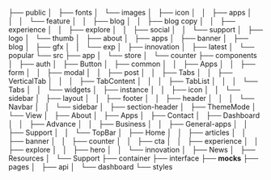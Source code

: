 
├── public
│   ├── fonts
│   └── images
│       ├── icon
│       │   ├── apps
│       │   │   └── feature
│       │   ├── blog
│       │   ├── blog copy
│       │   ├── experience
│       │   ├── explore
│       │   ├── social
│       │   └── support
│       ├── logo
│       └── thumb
│           ├── about
│           ├── apps
│           ├── banner
│           ├── blog
│           ├── gfx
│           │   └── exp
│           ├── innovation
│           ├── latest
│           └── popular
└── src
    ├── app
    │   └── store
    │       └── counter
    ├── components
    │   ├── auth
    │   ├── Button
    │   ├── common
    │   │   ├── Apps
    │   │   ├── form
    │   │   ├── modal
    │   │   ├── post
    │   │   ├── Tabs
    │   │   ├── VerticalTab
    │   │   │   ├── TabContent
    │   │   │   ├── TabList
    │   │   │   └── Tabs
    │   │   └── widgets
    │   ├── instance
    │   │   ├── icon
    │   │   └── sidebar
    │   ├── layout
    │   │   ├── footer
    │   │   ├── header
    │   │   │   └── Navbar
    │   │   └── sidebar
    │   ├── section-header
    │   ├── ThemeMode
    │   └── View
    │       ├── About
    │       ├── Apps
    │       ├── Contact
    │       ├── Dashboard
    │       │   ├── Advance
    │       │   ├── Business
    │       │   ├── General-apps
    │       │   ├── Support
    │       │   └── TopBar
    │       ├── Home
    │       │   ├── articles
    │       │   ├── banner
    │       │   ├── counter
    │       │   ├── cta
    │       │   ├── experience
    │       │   ├── explore
    │       │   ├── hero
    │       │   └── innovation
    │       ├── News
    │       ├── Resources
    │       └── Support
    ├── container
    ├── interface
    ├── __mocks__
    ├── pages
    │   ├── api
    │   └── dashboard
    └── styles


